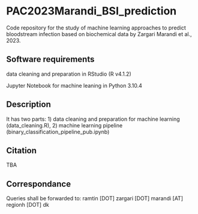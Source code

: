 # PAC2023Marandi_BSI_prediction
Code repository for the study of machine learning approaches to predict bloodstream infection based on biochemical data by Zargari Marandi et al., 2023.

## Software requirements
data cleaning and preparation in RStudio (R v4.1.2)

Jupyter Notebook for machine leaning in Python 3.10.4

## Description
It has two parts: 1) data cleaning and preparation for machine learning (data_cleaning.R), 2) machine learning pipeline (binary_classification_pipeline_pub.ipynb)

## Citation
TBA

## Correspondance
Queries shall be forwarded to:
ramtin [DOT] zargari [DOT] marandi [AT] regionh [DOT] dk
